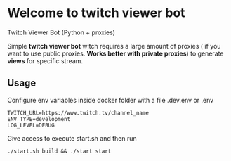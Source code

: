 
# Welcome to twitch viewer bot

Twitch Viewer Bot (Python + proxies)
<p>Simple <b>twitch viewer bot</b> witch requires a large amount of proxies ( if you want to use public proxies. <b>Works better with private proxies</b>) to generate <b>views</b> for specific stream.<p>

## Usage
Configure env variables inside docker folder with a file .dev.env or .env

```
TWITCH_URL=https://www.twitch.tv/channel_name
ENV_TYPE=development
LOG_LEVEL=DEBUG
```

Give access to execute start.sh and then run

 ```
./start.sh build && ./start start
```

